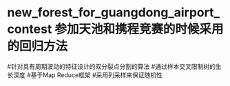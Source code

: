 # new_forest_for_guangdong_airport_contest 参加天池和携程竞赛的时候采用的回归方法

#针对具有周期波动的特征设计的双分裂点分割的算法
#通过样本交叉限制树的生长深度
#基于Map Reduce框架
#采用列采样来保证随机性
